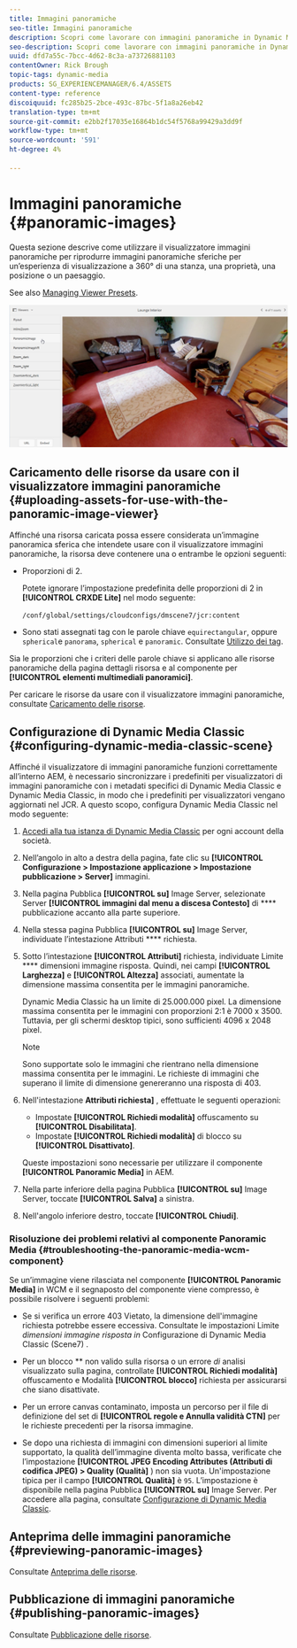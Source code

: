 ```yaml
---
title: Immagini panoramiche
seo-title: Immagini panoramiche
description: Scopri come lavorare con immagini panoramiche in Dynamic Media.
seo-description: Scopri come lavorare con immagini panoramiche in Dynamic Media.
uuid: dfd7a55c-7bcc-4d62-8c3a-a73726881103
contentOwner: Rick Brough
topic-tags: dynamic-media
products: SG_EXPERIENCEMANAGER/6.4/ASSETS
content-type: reference
discoiquuid: fc285b25-2bce-493c-87bc-5f1a8a26eb42
translation-type: tm+mt
source-git-commit: e2bb2f17035e16864b1dc54f5768a99429a3dd9f
workflow-type: tm+mt
source-wordcount: '591'
ht-degree: 4%

---
```



# Immagini panoramiche {#panoramic-images}

Questa sezione descrive come utilizzare il visualizzatore immagini panoramiche per riprodurre immagini panoramiche sferiche per un’esperienza di visualizzazione a 360° di una stanza, una proprietà, una posizione o un paesaggio.

See also [Managing Viewer Presets](managing-viewer-presets.md).

![panoramic-image2](assets/panoramic-image2.png)

## Caricamento delle risorse da usare con il visualizzatore immagini panoramiche {#uploading-assets-for-use-with-the-panoramic-image-viewer}

Affinché una risorsa caricata possa essere considerata un’immagine panoramica sferica che intendete usare con il visualizzatore immagini panoramiche, la risorsa deve contenere una o entrambe le opzioni seguenti:

* Proporzioni di 2.

   Potete ignorare l’impostazione predefinita delle proporzioni di 2 in **[!UICONTROL CRXDE Lite]** nel modo seguente:

   `/conf/global/settings/cloudconfigs/dmscene7/jcr:content`

* Sono stati assegnati tag con le parole chiave `equirectangular`, oppure `spherical`e `panorama`, `spherical` e `panoramic`. Consultate [Utilizzo dei tag](/help/sites-authoring/tags.md).

Sia le proporzioni che i criteri delle parole chiave si applicano alle risorse panoramiche della pagina dettagli risorsa e al componente per **[!UICONTROL elementi multimediali panoramici]**.

Per caricare le risorse da usare con il visualizzatore immagini panoramiche, consultate [Caricamento delle risorse](managing-assets-touch-ui.md#uploading-assets).

## Configurazione di Dynamic Media Classic {#configuring-dynamic-media-classic-scene}

Affinché il visualizzatore di immagini panoramiche funzioni correttamente all’interno AEM, è necessario sincronizzare i predefiniti per visualizzatori di immagini panoramiche con i metadati specifici di Dynamic Media Classic e Dynamic Media Classic, in modo che i predefiniti per visualizzatori vengano aggiornati nel JCR. A questo scopo, configura Dynamic Media Classic nel modo seguente:

1. [Accedi alla tua istanza di Dynamic Media Classic](https://www.adobe.com/marketing-cloud/experience-manager/scene7-login.html) per ogni account della società.

1. Nell’angolo in alto a destra della pagina, fate clic su **[!UICONTROL Configurazione > Impostazione applicazione > Impostazione pubblicazione > Server]** immagini.
1. Nella pagina Pubblica **[!UICONTROL su]** Image Server, selezionate Server **[!UICONTROL immagini dal menu a discesa Contesto]** di **** pubblicazione accanto alla parte superiore.

1. Nella stessa pagina Pubblica **[!UICONTROL su]** Image Server, individuate l’intestazione Attributi **** richiesta.
1. Sotto l’intestazione **[!UICONTROL Attributi]** richiesta, individuate Limite **** dimensioni immagine risposta. Quindi, nei campi **[!UICONTROL Larghezza]** e **[!UICONTROL Altezza]** associati, aumentate la dimensione massima consentita per le immagini panoramiche.

   Dynamic Media Classic ha un limite di 25.000.000 pixel. La dimensione massima consentita per le immagini con proporzioni 2:1 è 7000 x 3500. Tuttavia, per gli schermi desktop tipici, sono sufficienti 4096 x 2048 pixel.

   >[!NOTE]
   >
   >Sono supportate solo le immagini che rientrano nella dimensione massima consentita per le immagini. Le richieste di immagini che superano il limite di dimensione genereranno una risposta di 403.

1. Nell&#39;intestazione **Attributi richiesta]** , effettuate le seguenti operazioni:

   * Impostate **[!UICONTROL Richiedi modalità]** offuscamento su **[!UICONTROL Disabilitata]**.
   * Impostate **[!UICONTROL Richiedi modalità]** di blocco su **[!UICONTROL Disattivato]**.

   Queste impostazioni sono necessarie per utilizzare il componente **[!UICONTROL Panoramic Media]** in AEM.

1. Nella parte inferiore della pagina Pubblica **[!UICONTROL su]** Image Server, toccate **[!UICONTROL Salva]** a sinistra.

1. Nell&#39;angolo inferiore destro, toccate **[!UICONTROL Chiudi]**.

### Risoluzione dei problemi relativi al componente Panoramic Media {#troubleshooting-the-panoramic-media-wcm-component}

Se un’immagine viene rilasciata nel componente **[!UICONTROL Panoramic Media]** in WCM e il segnaposto del componente viene compresso, è possibile risolvere i seguenti problemi:

* Se si verifica un errore 403 Vietato, la dimensione dell&#39;immagine richiesta potrebbe essere eccessiva. Consultate le impostazioni Limite *dimensioni immagine risposta in* Configurazione di Dynamic Media Classic (Scene7) [](#configuring-dynamic-media-classic-scene).

* Per un blocco ** non valido sulla risorsa o un errore *di* analisi visualizzato sulla pagina, controllate **[!UICONTROL Richiedi modalità]** offuscamento e Modalità **[!UICONTROL blocco]** richiesta per assicurarsi che siano disattivate.
* Per un errore canvas contaminato, imposta un percorso per il file di definizione del set di **[!UICONTROL regole e Annulla validità CTN]** per le richieste precedenti per la risorsa immagine.
* Se dopo una richiesta di immagini con dimensioni superiori al limite supportato, la qualità dell’immagine diventa molto bassa, verificate che l’impostazione **[!UICONTROL JPEG Encoding Attributes (Attributi di codifica JPEG) > Quality (Qualità]** ) non sia vuota. Un&#39;impostazione tipica per il campo **[!UICONTROL Qualità]** è `95`. L’impostazione è disponibile nella pagina Pubblica **[!UICONTROL su]** Image Server. Per accedere alla pagina, consultate [Configurazione di Dynamic Media Classic](#configuring-dynamic-media-classic-scene).

## Anteprima delle immagini panoramiche {#previewing-panoramic-images}

Consultate [Anteprima delle risorse](previewing-assets.md).

## Pubblicazione di immagini panoramiche {#publishing-panoramic-images}

Consultate [Pubblicazione delle risorse](publishing-dynamicmedia-assets.md).
